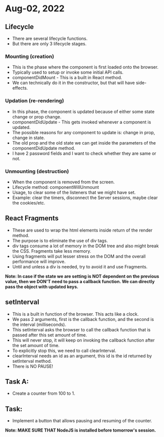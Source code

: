 # Aug-02, 2022

## Lifecycle
- There are several lifecycle functions.
- But there are only 3 lifecycle stages.

### Mounting (creation)
- This is the phase where the component is first loaded onto the browser.
- Typically used to setup or invoke some initial API calls.
- componentDidMount - This is a built in React method.
- We can technically do it in the constructor, but that will have side-effects.

### Updation (re-rendering)
- In this phase, the component is updated because of either some state change or prop change.
- componentDidUpdate - This gets invoked whenever a component is updated.
- The possible reasons for any component to update is: change in prop, change in state.
- The old prop and the old state we can get inside the parameters of the componentDidUpdate method. 
- I have 2 password fields and I want to check whether they are same or not.


### Unmounting (destruction)
- When the component is removed from the screen.
- Lifecycle method: componentWillUnmount
- Usage, to clear some of the listeners that we might have set.
- Example: clear the timers, disconnect the Server sessions, maybe clear the cookies/etc.


## React Fragments
- These are used to wrap the html elements inside return of the render method.
- The purpose is to eliminate the use of div tags.
- div tags consume a lot of memory in the DOM tree and also might break the CSS. Fragments take less memory.
- Using fragments will put lesser stress on the DOM and the overall performance will improve.
- Until and unless a div is needed, try to avoid it and use Fragments.

**Note: In case if the state we are setting is NOT dependent on the previous value, then we DON'T need to pass a callback function. We can directly pass the object with updated keys.**


## setInterval
- This is a built in function of the browser. This acts like a clock.
- We pass 2 arguments, first is the callback function, and the second is the interval (milliseconds).
- This setInterval asks the browser to call the callback function that is passed after this set amount of time.
- This will never stop, it will keep on invoking the callback function after the set amount of time.
- To explicitly stop this, we need to call clearInterval.
- clearInterval needs an id as an argument, this id is the id returned by setInterval method.
- There is NO PAUSE!

## Task A:
- Create a counter from 100 to 1.

## Task:
- Implement a button that allows pausing and resuming of the counter.

**Note: MAKE SURE THAT NodeJS is installed before tomorrow's session.**
